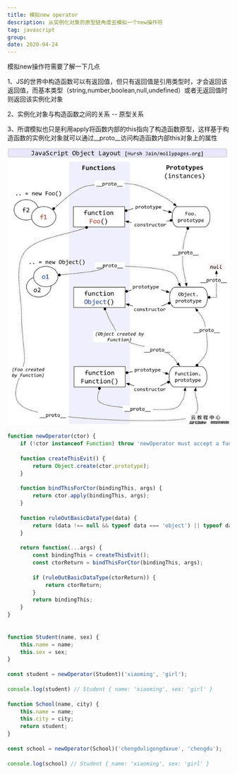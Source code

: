 ```yaml
---
title: 模拟new operator
description: 从实例化对象的原型链角度去模拟一个new操作符
tag: javascript
group: 
date: 2020-04-24
---
```


模拟new操作符需要了解一下几点

1、JS的世界中构造函数可以有返回值，但只有返回值是引用类型时，才会返回该返回值，而基本类型（string,number,boolean,null,undefined）或者无返回值时则返回该实例化对象

2、实例化对象与构造函数之间的关系 -- 原型关系

3、所谓模拟也只是利用apply将函数内部的this指向了构造函数原型，这样基于构造函数的实例化对象就可以通过__proto__访问构造函数内部this对象上的属性

![avatar](../../static/prototype.jpg)

```js
function newOperator(ctor) {
    if (!ctor instanceof Function) throw 'newOperator must accept a function params';

    function createThisEvit() {
        return Object.create(ctor.prototype);
    }

    function bindThisForCtor(bindingThis, args) {
        return ctor.apply(bindingThis, args);
    }

    function ruleOutBasicDataType(data) {
        return (data !== null && typeof data === 'object') || typeof data === 'function';
    }

    return function(...args) {
        const bindingThis = createThisEvit();
        const ctorReturn = bindThisForCtor(bindingThis, args);

        if (ruleOutBasicDataType(ctorReturn)) {
            return ctorReturn;
        }
        return bindingThis;
    }
}


function Student(name, sex) {
    this.name = name;
    this.sex = sex;
}

const student = newOperator(Student)('xiaoming', 'girl');

console.log(student) // Student { name: 'xiaoming', sex: 'girl' }

function School(name, city) {
    this.name = name;
    this.city = city;
    return student;
}

const school = newOperator(School)('chengduligongdaxue', 'chengdu');

console.log(school) // Student { name: 'xiaoming', sex: 'girl' }
```